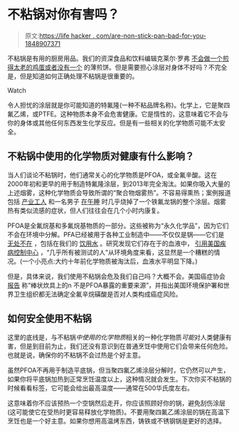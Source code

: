 # 不粘锅对你有害吗？

> 原文:[https://life hacker . com/are-non-stick-pan-bad-for-you-1848907371](https://lifehacker.com/are-nonstick-pans-bad-for-you-1848907371)

不粘锅是有用的厨房用品。我们的资深食品和饮料编辑克莱尔·罗弗 [不会做一个煎得太老的鸡蛋或者没有一个](https://lifehacker.com/you-need-a-nonstick-pan-but-it-doesnt-need-to-be-expen-1798677487) 的薄煎饼。但是需要担心涂层对身体不好吗？不完全是，但是知道如何正确处理不粘锅是很重要的。

Watch

令人担忧的涂层就是你可能知道的特氟隆(一种不粘品牌名称)。化学上，它是聚四氟乙烯，或PTFE。这种物质本身不会危害健康。它是惰性的，这意味着它不会与你的身体或其他任何东西发生化学反应。但是有一些相关的化学物质可能不太安全。

## 不粘锅中使用的化学物质对健康有什么影响？

当人们谈论不粘锅时，他们通常关心的化学物质是PFOA，或全氟辛酸。这在2000年初和更早的用于制造特氟隆涂层，到2013年完全淘汰。如果你吸入大量的上述烟雾，这种化学物质会导致所谓的“聚合物烟雾热”。不容易得熏热；案例报道包括 [产业工人](https://jamanetwork.com/journals/jama/article-abstract/654702) 和一名男子 [在午睡](https://www.ncbi.nlm.nih.gov/pmc/articles/PMC4544973/) 时几乎烧掉了一个铁氟龙锅的整个涂层。烟雾热有类似流感的症状，但人们往往会在几个小时内康复。

PFOA是全氟烷基和多氟烷基物质的一部分。这些被称为“永久化学品”，因为它们不会在环境中分解。PFA已经被用于各种工业制造中——不仅仅是锅——它们是 [无处不在](https://gizmodo.com/harmful-forever-chemicals-linger-in-the-air-of-homes-o-1847591056) ，包括在我们的 [饮用水](https://gizmodo.com/six-million-americans-have-this-toxic-chemical-in-their-1785025366) 。研究发现它们存在于的血液中， [引用美国疾病控制中心](https://www.cdc.gov/biomonitoring/PFOA_FactSheet.html) ，“几乎所有被测试的人”从环境角度来看，这显然是一个糟糕的情况。(一个小亮点:大约十年前化学物质被淘汰后，血液水平明显下降。)

但是，具体来说，我们使用不粘锅会危及我们自己吗？大概不会。美国癌症协会 [报告](https://www.cancer.org/cancer/cancer-causes/chemicals/teflon-and-perfluorooctanoic-acid-pfoa.html) 称“棒状炊具上的n 不是PFOA暴露的重要来源”，并指出美国环境保护署和世界卫生组织都无法确定全氟辛烷磺酸是否对人类构成癌症风险。

## 如何安全使用不粘锅

这里的底线是，与不粘锅*中使用的化学物质*相关的一种化学物质*可能*对人类健康有害，但是到目前为止，我们还没有意识到在普通烹饪中使用它们会带来任何危险。也就是说，确保你的不粘锅不会过热是个好主意。

虽然PFOA不再用于制造平底锅，但当聚四氟乙烯涂层分解时，它仍然可以产生，如果你将平底锅加热到正常烹饪温度以上，这种情况就会发生。下次你买不粘锅的时候看看标签，它可能会给出最高温度——通常在500华氏度左右。

这意味着你不应该预热一个空锅然后走开，你应该照顾好你的锅，避免刮伤涂层(这可能使它在受热时更容易释放化学物质)。不要用聚四氟乙烯涂层的锅在高温下烹饪也是一个好主意。如果你想用高温烤东西，铸铁或不锈钢锅是更好的选择。